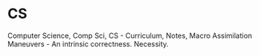 # CS
Computer Science, Comp Sci, CS - Curriculum, Notes, Macro Assimilation Maneuvers - An intrinsic correctness. Necessity.
